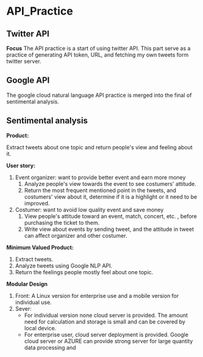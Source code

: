 # API_Practice
## Twitter API
**Focus**
The API practice is a start of using twitter API.
This part serve as a practice of generating API token, URL, and fetching my own tweets form twitter server.

## Google API
The google cloud natural language API practice is merged into the final of sentimental analysis.
## Sentimental analysis
**Product:**

Extract tweets about one topic and return people's view and feeling about it.

**User story:**

1. Event organizer: want to provide better event and earn more money
   1. Analyze people's view towards the event to see costumers' attitude. 
   2. Return the most frequent mentioned point in the tweets, and costumers' view about it, determine if it is a highlight or it need to be improved.
2. Costumer: want to avoid low quality event and save money
   1. View people's attitude toward an event, match, concert, etc. , before purchasing the ticket to them.
   2.  Write view about events by sending tweet, and the attitude in tweet can affect organizer and other costumer.

**Minimum Valued Product:**

1. Extract tweets.
2. Analyze tweets using Google NLP API.
3. Return the feelings people mostly feel about one topic.

**Modular Design**

1. Front: A Linux version for enterprise use and a mobile version for individual use.
2. Sever: 
   - For individual version none cloud server is provided. The amount need for calculation and storage is small and can be covered by local device.
   - For enterprise user, cloud server deployment is provided. Google cloud server or AZURE can provide strong server for large quantity data processing and 
